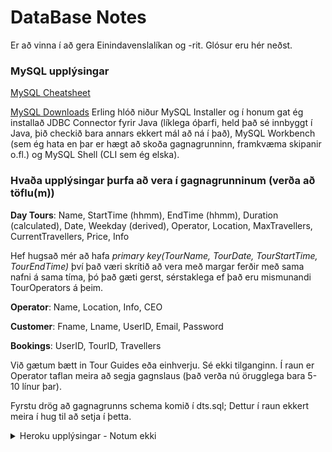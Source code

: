 # DataBase Notes

Er að vinna í að gera Einindavenslalíkan og -rit. Glósur eru hér neðst.

### MySQL upplýsingar

[MySQL Cheatsheet](https://gist.github.com/hofmannsven/9164408)

[MySQL Downloads](https://www.mysql.com/downloads/) Erling hlóð niður MySQL Installer og í honum gat ég installað JDBC Connector fyrir Java (líklega óþarfi, held það sé innbyggt í Java, þið checkið bara annars ekkert mál að ná í það), MySQL Workbench (sem ég hata en þar er hægt að skoða gagnagrunninn, framkvæma skipanir o.fl.) og MySQL Shell (CLI sem ég elska).



### Hvaða upplýsingar þurfa að vera í gagnagrunninum (verða að töflu(m))

**Day Tours**: Name, StartTime (hhmm), EndTime (hhmm), Duration (calculated), Date, Weekday (derived), Operator, Location, MaxTravellers, CurrentTravellers, Price, Info

Hef hugsað mér að hafa _primary key(TourName, TourDate, TourStartTime, TourEndTime)_ því það væri skrítið að vera með margar ferðir með sama nafni á sama tíma, þó það gæti gerst, sérstaklega ef það eru mismunandi TourOperators á þeim.

**Operator**: Name, Location, Info, CEO

**Customer**: Fname, Lname, UserID, Email, Password

**Bookings**: UserID, TourID, Travellers

Við gætum bætt in Tour Guides eða einhverju. Sé ekki tilganginn. Í raun er Operator taflan meira að segja gagnslaus (það verða nú örugglega bara 5-10 línur þar).

Fyrstu drög að gagnagrunns schema komið í dts.sql; Dettur í raun ekkert meira í hug til að setja í þetta.





<details>
  <summary>Heroku upplýsingar - Notum ekki</summary>
  
  Er búinn að vera að skoða Heroku. Þetta er stórmerkilegt umhverfi til að forrita í eða með. Þeir vilja að maður geri _Deploy App_ í gegnum síðuna sína og tengi það við github. Þannig getur maður svo tengt það við gagnagrunninn sinn. Ég gat ekki gert það því Davíð er eigandi github repo'sins okkar, en mun skoða með að setja bara upp mitt eigið afrit til að prófa þetta. Svo á maður að geta tengst gagnagrunninum gegnum CLI sem er náttúrulega það sem ég vill gera.

### Links
[PostgreSQL Installer](https://www.enterprisedb.com/downloads/postgres-postgresql-downloads) Heroku styðst við PostgreSQL 10.6

[PostgreSQL 10 Documentation](https://www.postgresql.org/docs/10/index.html)

[Heroku Postgres Information](https://devcenter.heroku.com/articles/heroku-postgresql): Inniheldur m.a. upplýsingar um hvernig á að tengjast með Java/JDBC sem og Command Line Interface (CLI)

[Heroku CLI](https://devcenter.heroku.com/articles/heroku-cli) Upplýsingar um uppsetningu ef einhver vill/þarf að nota það. Erling henti því allavega upp.

[Heroku Get Started](https://devcenter.heroku.com/articles/getting-started-with-java#use-a-database)

</details>